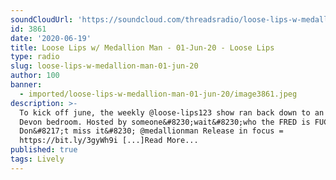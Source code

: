 ```yaml
---
soundCloudUrl: 'https://soundcloud.com/threadsradio/loose-lips-w-medallion-man-01-jun-20'
id: 3861
date: '2020-06-19'
title: Loose Lips w/ Medallion Man - 01-Jun-20 - Loose Lips
type: radio
slug: loose-lips-w-medallion-man-01-jun-20
author: 100
banner:
  - imported/loose-lips-w-medallion-man-01-jun-20/image3861.jpeg
description: >-
  To kick off june, the weekly @loose-lips123 show ran back down to an isolated
  Devon bedroom. Hosted by someone&#8230;wait&#8230;who the FRED is FUCK?
  Don&#8217;t miss it&#8230; @medallionman Release in focus =
  https://bit.ly/3gyWh9i [...]Read More...
published: true
tags: Lively
---
```

